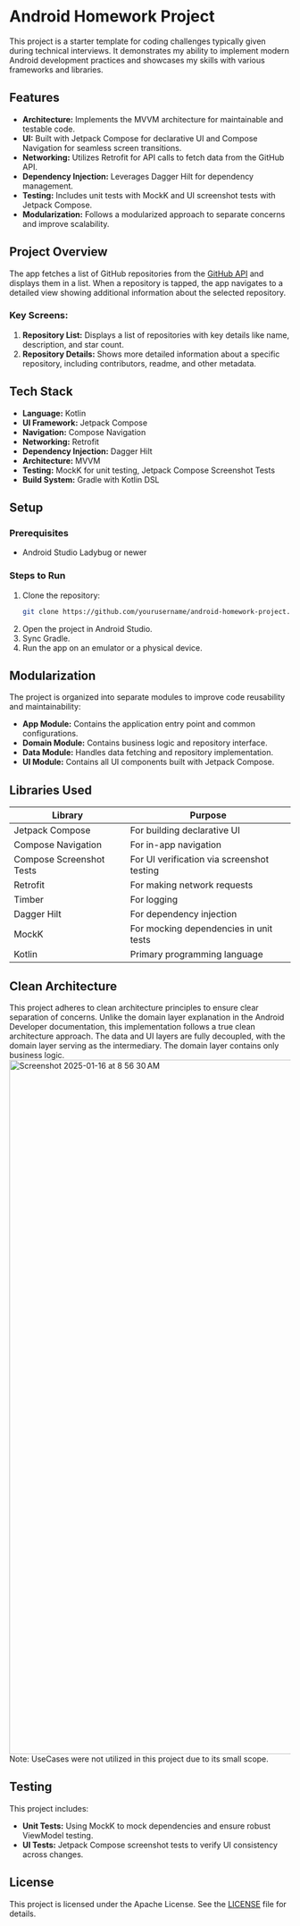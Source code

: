 # Android Homework Project

This project is a starter template for coding challenges typically given during technical interviews. It demonstrates my ability to implement modern Android development practices and showcases my skills with various frameworks and libraries.

## Features

- **Architecture:** Implements the MVVM architecture for maintainable and testable code.
- **UI:** Built with Jetpack Compose for declarative UI and Compose Navigation for seamless screen transitions.
- **Networking:** Utilizes Retrofit for API calls to fetch data from the GitHub API.
- **Dependency Injection:** Leverages Dagger Hilt for dependency management.
- **Testing:** Includes unit tests with MockK and UI screenshot tests with Jetpack Compose.
- **Modularization:** Follows a modularized approach to separate concerns and improve scalability.

## Project Overview

The app fetches a list of GitHub repositories from the [GitHub API](https://docs.github.com/en/rest) and displays them in a list. When a repository is tapped, the app navigates to a detailed view showing additional information about the selected repository.

### Key Screens:
1. **Repository List:** Displays a list of repositories with key details like name, description, and star count.
2. **Repository Details:** Shows more detailed information about a specific repository, including contributors, readme, and other metadata.

## Tech Stack

- **Language:** Kotlin
- **UI Framework:** Jetpack Compose
- **Navigation:** Compose Navigation
- **Networking:** Retrofit
- **Dependency Injection:** Dagger Hilt
- **Architecture:** MVVM
- **Testing:** MockK for unit testing, Jetpack Compose Screenshot Tests
- **Build System:** Gradle with Kotlin DSL

## Setup

### Prerequisites
- Android Studio Ladybug or newer

### Steps to Run
1. Clone the repository:
   ```bash
   git clone https://github.com/yourusername/android-homework-project.git
   ```
2. Open the project in Android Studio.
3. Sync Gradle.
4. Run the app on an emulator or a physical device.

## Modularization

The project is organized into separate modules to improve code reusability and maintainability:
- **App Module:** Contains the application entry point and common configurations.
- **Domain Module:** Contains business logic and repository interface.
- **Data Module:** Handles data fetching and repository implementation.
- **UI Module:** Contains all UI components built with Jetpack Compose.

## Libraries Used

| Library                        | Purpose                                                   |
|--------------------------------|-----------------------------------------------------------|
| Jetpack Compose                | For building declarative UI                                |
| Compose Navigation             | For in-app navigation                                     |
| Compose Screenshot Tests | For UI verification via screenshot testing              |
| Retrofit                        | For making network requests                               |
| Timber                          | For logging                                              |
| Dagger Hilt                    | For dependency injection                                  |
| MockK                           | For mocking dependencies in unit tests                   |
| Kotlin                          | Primary programming language                              |


## Clean Architecture

This project adheres to clean architecture principles to ensure clear separation of concerns. Unlike the domain layer explanation in the Android Developer documentation, this implementation follows a true clean architecture approach. The data and UI layers are fully decoupled, with the domain layer serving as the intermediary. The domain layer contains only business logic.  
<img width="1243" alt="Screenshot 2025-01-16 at 8 56 30 AM" src="https://github.com/user-attachments/assets/f0bc299f-e7ef-434c-a8c5-76f54d87e54d" />
Note: UseCases were not utilized in this project due to its small scope.

## Testing

This project includes:
- **Unit Tests:** Using MockK to mock dependencies and ensure robust ViewModel testing.
- **UI Tests:** Jetpack Compose screenshot tests to verify UI consistency across changes.

## License

This project is licensed under the Apache License. See the [LICENSE](LICENSE) file for details.

